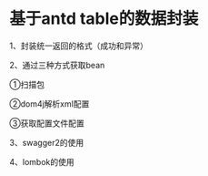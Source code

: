 # 基于antd table的数据封装
1、封装统一返回的格式（成功和异常）

2、通过三种方式获取bean

  ①扫描包
  
  ②dom4j解析xml配置
  
  ③获取配置文件配置

3、swagger2的使用

4、lombok的使用 
 
